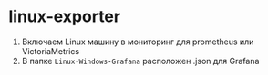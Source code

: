 # linux-exporter

1) Включаем Linux машину в мониторинг для prometheus или VictoriaMetrics
2) В папке ``` Linux-Windows-Grafana ``` расположен .json для Grafana